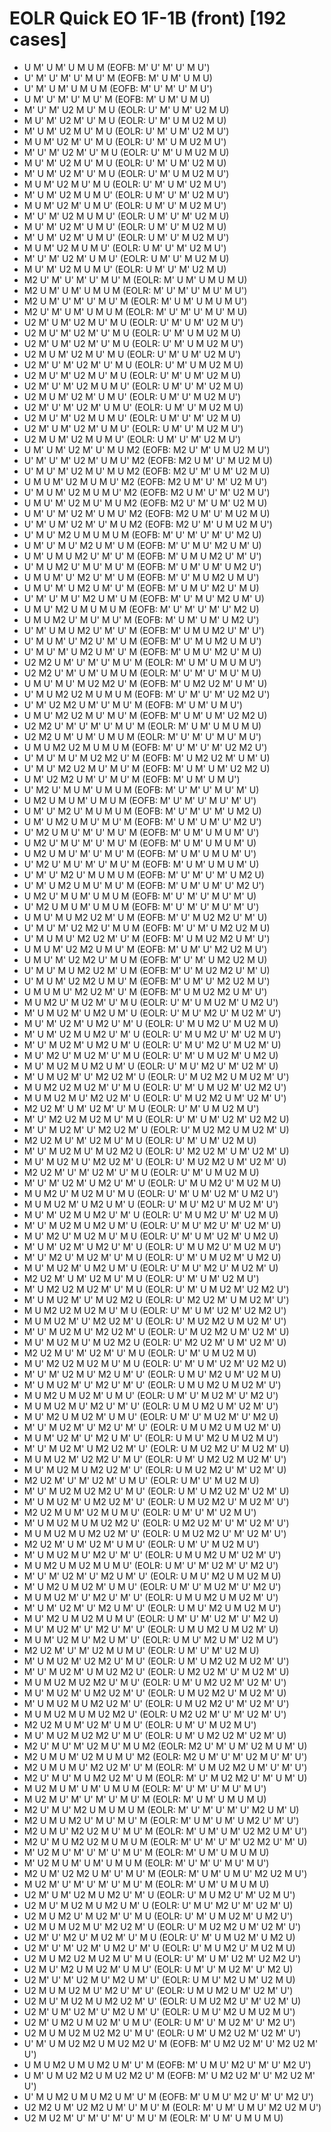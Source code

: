 # EOLR Quick EO 1F-1B (front) [192 cases]

- U M' U M' U M U M    (EOFB: M' U' M' U' M U')
- U' M' U' M' U' M U' M    (EOFB: M' U M' U M U)
- U' M' U M' U M U M    (EOFB: M' U' M' U' M U')
- U M' U' M' U' M U' M    (EOFB: M' U M' U M U)
- M' U' M' U2 M U' M U    (EOLR: U' M' U M' U2 M U)
- M U' M' U2 M' U' M U    (EOLR: U' M' U M U2 M U)
- M' U M' U2 M U' M U    (EOLR: U' M' U M' U2 M U')
- M U M' U2 M' U' M U    (EOLR: U' M' U M U2 M U')
- M' U' M' U2 M' U' M U    (EOLR: U' M' U M U2 M U)
- M U' M' U2 M U' M U    (EOLR: U' M' U M' U2 M U)
- M' U M' U2 M' U' M U    (EOLR: U' M' U M U2 M U')
- M U M' U2 M U' M U    (EOLR: U' M' U M' U2 M U')
- M' U M' U2 M U M U'    (EOLR: U M' U' M' U2 M U')
- M U M' U2 M' U M U'    (EOLR: U M' U' M U2 M U')
- M' U' M' U2 M U M U'    (EOLR: U M' U' M' U2 M U)
- M U' M' U2 M' U M U'    (EOLR: U M' U' M U2 M U)
- M' U M' U2 M' U M U'    (EOLR: U M' U' M U2 M U')
- M U M' U2 M U M U'    (EOLR: U M' U' M' U2 M U')
- M' U' M' U2 M' U M U'    (EOLR: U M' U' M U2 M U)
- M U' M' U2 M U M U'    (EOLR: U M' U' M' U2 M U)
- M2 U' M' U' M' U' M U' M    (EOLR: M' U M' U M U M U)
- M2 U M' U M' U M U M    (EOLR: M' U' M' U' M U' M U')
- M2 U M' U' M' U' M U' M    (EOLR: M' U M' U M U M U')
- M2 U' M' U M' U M U M    (EOLR: M' U' M' U' M U' M U)
- U2 M' U M' U2 M U' M U    (EOLR: U' M' U M' U2 M U')
- U2 M U' M' U2 M' U' M U    (EOLR: U' M' U M U2 M U)
- U2 M' U M' U2 M' U' M U    (EOLR: U' M' U M U2 M U')
- U2 M U M' U2 M U' M U    (EOLR: U' M' U M' U2 M U')
- U2 M' U' M' U2 M' U' M U    (EOLR: U' M' U M U2 M U)
- U2 M U' M' U2 M U' M U    (EOLR: U' M' U M' U2 M U)
- U2 M' U' M' U2 M U M U'    (EOLR: U M' U' M' U2 M U)
- U2 M U M' U2 M' U M U'    (EOLR: U M' U' M U2 M U')
- U2 M' U' M' U2 M' U M U'    (EOLR: U M' U' M U2 M U)
- U2 M U' M' U2 M U M U'    (EOLR: U M' U' M' U2 M U)
- U2 M' U M' U2 M' U M U'    (EOLR: U M' U' M U2 M U')
- U2 M U M' U2 M U M U'    (EOLR: U M' U' M' U2 M U')
- U M' U M' U2 M' U' M U M2    (EOFB: M2 U' M' U M U2 M U')
- U' M' U' M' U2 M' U M U' M2    (EOFB: M2 U M' U' M U2 M U)
- U' M U' M' U2 M U' M U M2    (EOFB: M2 U' M' U M' U2 M U)
- U M U M' U2 M U M U' M2    (EOFB: M2 U M' U' M' U2 M U')
- U' M U M' U2 M U M U' M2    (EOFB: M2 U M' U' M' U2 M U')
- U M U' M' U2 M U' M U M2    (EOFB: M2 U' M' U M' U2 M U)
- U M' U' M' U2 M' U M U' M2    (EOFB: M2 U M' U' M U2 M U)
- U' M' U M' U2 M' U' M U M2    (EOFB: M2 U' M' U M U2 M U')
- U' M U' M2 U M U M U M    (EOFB: M' U' M' U' M' U' M2 U)
- U M' U' M U' M2 U M' U M    (EOFB: M' U' M U' M2 U M' U)
- U M' U M U M2 U' M' U' M    (EOFB: M' U M U M2 U' M' U')
- U' M U M2 U' M U' M U' M    (EOFB: M' U M' U M' U M2 U')
- U M U M' U' M2 U' M' U M    (EOFB: M' U' M U M2 U M U')
- U M U' M' U M2 U M' U' M    (EOFB: M' U M U' M2 U' M U)
- U' M' U' M U' M2 U M' U M    (EOFB: M' U' M U' M2 U M' U)
- U M U' M2 U M U M U M    (EOFB: M' U' M' U' M' U' M2 U)
- U M U M2 U' M U' M U' M    (EOFB: M' U M' U M' U M2 U')
- U' M' U M U M2 U' M' U' M    (EOFB: M' U M U M2 U' M' U')
- U' M U M' U' M2 U' M' U M    (EOFB: M' U' M U M2 U M U')
- U' M U' M' U M2 U M' U' M    (EOFB: M' U M U' M2 U' M U)
- U2 M2 U M' U' M' U' M U' M    (EOLR: M' U M' U M U M U')
- U2 M2 U' M' U M' U M U M    (EOLR: M' U' M' U' M U' M U)
- U M U' M U' M U2 M2 U' M    (EOFB: M' U M2 U2 M' U M' U)
- U' M U M2 U2 M U M U M    (EOFB: M' U' M' U' M' U2 M2 U')
- U' M' U2 M2 U M' U' M U' M    (EOFB: M' U M' U M U')
- U M U' M2 U2 M U' M U' M    (EOFB: M' U M' U M' U2 M2 U)
- U2 M2 U' M' U' M' U' M U' M    (EOLR: M' U M' U M U M U)
- U2 M2 U M' U M' U M U M    (EOLR: M' U' M' U' M U' M U')
- U M U M2 U2 M U M U M    (EOFB: M' U' M' U' M' U2 M2 U')
- U' M U' M U' M U2 M2 U' M    (EOFB: M' U M2 U2 M' U M' U)
- U' M U' M2 U2 M U' M U' M    (EOFB: M' U M' U M' U2 M2 U)
- U M' U2 M2 U M' U' M U' M    (EOFB: M' U M' U M U')
- U' M2 U' M U M' U M U M    (EOFB: M' U' M' U' M U' M' U)
- U M2 U M U M' U M U M    (EOFB: M' U' M' U' M U' M' U')
- U M' U' M2 U' M U M U M    (EOFB: M' U' M' U' M' U M2 U)
- U M' U M2 U M U' M U' M    (EOFB: M' U M' U M' U' M2 U')
- U' M2 U M U' M' U' M U' M    (EOFB: M' U M' U M U M' U')
- U M2 U' M U' M' U' M U' M    (EOFB: M' U M' U M U M' U)
- U M2 U M U' M' U' M U' M    (EOFB: M' U M' U M U M' U')
- U' M2 U' M U' M' U' M U' M    (EOFB: M' U M' U M U M' U)
- U' M' U' M2 U' M U M U M    (EOFB: M' U' M' U' M' U M2 U)
- U' M' U M2 U M U' M U' M    (EOFB: M' U M' U M' U' M2 U')
- U M2 U' M U M' U M U M    (EOFB: M' U' M' U' M U' M' U)
- U' M2 U M U M' U M U M    (EOFB: M' U' M' U' M U' M' U')
- U M U' M U M2 U2 M' U M    (EOFB: M' U' M U2 M2 U' M' U)
- U' M U' M' U2 M2 U' M U M    (EOFB: M' U' M' U M2 U2 M U)
- U' M U M U' M2 U2 M' U' M    (EOFB: M' U M U2 M2 U M' U')
- U M U M' U2 M2 U M U' M    (EOFB: M' U M' U' M2 U2 M U')
- U M U' M' U2 M2 U' M U M    (EOFB: M' U' M' U M2 U2 M U)
- U' M U' M U M2 U2 M' U M    (EOFB: M' U' M U2 M2 U' M' U)
- U' M U M' U2 M2 U M U' M    (EOFB: M' U M' U' M2 U2 M U')
- U M U M U' M2 U2 M' U' M    (EOFB: M' U M U2 M2 U M' U')
- M U M2 U' M U2 M' U' M U    (EOLR: U' M' U M U2 M' U M2 U')
- M' U M U2 M' U M2 U M' U    (EOLR: U' M U' M2 U' M U2 M' U')
- M U' M' U2 M' U M2 U' M' U    (EOLR: U' M U M2 U' M U2 M U)
- M' U M' U2 M U M2 U' M' U    (EOLR: U' M U M2 U' M' U2 M U')
- M' U' M U2 M' U M2 U M' U    (EOLR: U' M U' M2 U' M U2 M' U)
- M U' M2 U' M U2 M' U' M U    (EOLR: U' M' U M U2 M' U M2 U)
- M U' M U2 M U M2 U M' U    (EOLR: U' M U' M2 U' M' U2 M' U)
- M' U M U2 M' U' M2 U2 M' U    (EOLR: U' M U2 M2 U M U2 M' U')
- M U M2 U2 M U2 M' U' M U    (EOLR: U' M' U M U2 M' U2 M2 U')
- M U M U2 M U' M2 U2 M' U    (EOLR: U' M U2 M2 U M' U2 M' U')
- M2 U2 M' U M' U2 M' U' M U    (EOLR: U' M' U M U2 M U')
- M' U' M2 U2 M U2 M U' M U    (EOLR: U' M' U M' U2 M' U2 M2 U)
- M' U' M U2 M' U' M2 U2 M' U    (EOLR: U' M U2 M2 U M U2 M' U)
- M2 U2 M U' M' U2 M U' M U    (EOLR: U' M' U M' U2 M U)
- M' U' M U2 M U' M U2 M2 U    (EOLR: U' M2 U2 M' U M' U2 M' U)
- M U' M U2 M U' M2 U2 M' U    (EOLR: U' M U2 M2 U M' U2 M' U)
- M2 U2 M' U' M' U2 M' U' M U    (EOLR: U' M' U M U2 M U)
- M' U' M' U2 M' U M2 U' M' U    (EOLR: U' M U M2 U' M U2 M U)
- M U M2 U' M U2 M U' M U    (EOLR: U' M' U M' U2 M' U M2 U')
- M U M U2 M' U M2 U M' U    (EOLR: U' M U' M2 U' M U2 M' U')
- M U' M' U2 M U M2 U' M' U    (EOLR: U' M U M2 U' M' U2 M U)
- M' U' M U2 M U M2 U M' U    (EOLR: U' M U' M2 U' M' U2 M' U)
- M U' M2 U' M U2 M U' M U    (EOLR: U' M' U M' U2 M' U M2 U)
- M' U M' U2 M' U M2 U' M' U    (EOLR: U' M U M2 U' M U2 M U')
- M' U' M2 U' M U2 M' U' M U    (EOLR: U' M' U M U2 M' U M2 U)
- M U' M U2 M' U M2 U M' U    (EOLR: U' M U' M2 U' M U2 M' U)
- M2 U2 M' U M' U2 M U' M U    (EOLR: U' M' U M' U2 M U')
- M' U M2 U2 M U2 M' U' M U    (EOLR: U' M' U M U2 M' U2 M2 U')
- M' U M U2 M' U' M U2 M2 U    (EOLR: U' M2 U2 M' U M U2 M' U')
- M U M2 U2 M U2 M U' M U    (EOLR: U' M' U M' U2 M' U2 M2 U')
- M U M U2 M' U' M2 U2 M' U    (EOLR: U' M U2 M2 U M U2 M' U')
- M' U' M U2 M U' M2 U2 M' U    (EOLR: U' M U2 M2 U M' U2 M' U)
- M U' M U2 M U' M U2 M2 U    (EOLR: U' M2 U2 M' U M' U2 M' U)
- M2 U2 M U' M' U2 M' U' M U    (EOLR: U' M' U M U2 M U)
- M U' M2 U2 M U2 M U' M U    (EOLR: U' M' U M' U2 M' U2 M2 U)
- M' U' M' U2 M U' M2 U M' U'    (EOLR: U M U' M2 U M' U2 M U)
- M' U M U2 M' U' M2 U' M' U'    (EOLR: U M U M2 U M U2 M' U')
- M U M2 U M U2 M' U M U'    (EOLR: U M' U' M U2 M' U' M2 U')
- M U M U2 M U' M2 U' M' U'    (EOLR: U M U M2 U M' U2 M' U')
- M U' M2 U M U2 M' U M U'    (EOLR: U M' U' M U2 M' U' M2 U)
- M' U' M U2 M' U' M2 U' M' U'    (EOLR: U M U M2 U M U2 M' U)
- M U M' U2 M' U' M2 U M' U'    (EOLR: U M U' M2 U M U2 M U')
- M' U' M U2 M' U M2 U2 M' U'    (EOLR: U M U2 M2 U' M U2 M' U)
- M U M U2 M' U2 M2 U' M U'    (EOLR: U M' U M2 U2 M U2 M' U')
- M U' M U2 M U M2 U2 M' U'    (EOLR: U M U2 M2 U' M' U2 M' U)
- M2 U2 M' U' M' U2 M' U M U'    (EOLR: U M' U' M U2 M U)
- M' U' M U2 M U2 M2 U' M U'    (EOLR: U M' U M2 U2 M' U2 M' U)
- M' U M U2 M' U M2 U2 M' U'    (EOLR: U M U2 M2 U' M U2 M' U')
- M2 U2 M U M' U2 M U M U'    (EOLR: U M' U' M' U2 M U')
- M' U M U2 M U M U2 M2 U'    (EOLR: U M2 U2 M' U' M' U2 M' U')
- M U M U2 M U M2 U2 M' U'    (EOLR: U M U2 M2 U' M' U2 M' U')
- M2 U2 M' U M' U2 M' U M U'    (EOLR: U M' U' M U2 M U')
- M' U M U2 M U' M2 U' M' U'    (EOLR: U M U M2 U M' U2 M' U')
- M U M2 U M U2 M U M U'    (EOLR: U M' U' M' U2 M' U' M2 U')
- M' U' M' U2 M' U' M2 U M' U'    (EOLR: U M U' M2 U M U2 M U)
- M' U M2 U M U2 M' U M U'    (EOLR: U M' U' M U2 M' U' M2 U')
- M U M U2 M' U' M2 U' M' U'    (EOLR: U M U M2 U M U2 M' U')
- M' U M' U2 M' U' M2 U M' U'    (EOLR: U M U' M2 U M U2 M U')
- M U' M2 U M U2 M U M U'    (EOLR: U M' U' M' U2 M' U' M2 U)
- M U' M U2 M' U' M2 U' M' U'    (EOLR: U M U M2 U M U2 M' U)
- M U M' U2 M U' M2 U M' U'    (EOLR: U M U' M2 U M' U2 M U')
- M2 U2 M' U' M' U2 M U M U'    (EOLR: U M' U' M' U2 M U)
- M' U M U2 M' U2 M2 U' M U'    (EOLR: U M' U M2 U2 M U2 M' U')
- M' U' M U2 M' U M U2 M2 U'    (EOLR: U M2 U2 M' U' M U2 M' U)
- M U M U2 M U2 M2 U' M U'    (EOLR: U M' U M2 U2 M' U2 M' U')
- M U' M U2 M' U M2 U2 M' U'    (EOLR: U M U2 M2 U' M U2 M' U)
- M' U M U2 M U M2 U2 M' U'    (EOLR: U M U2 M2 U' M' U2 M' U')
- M U M U2 M U M U2 M2 U'    (EOLR: U M2 U2 M' U' M' U2 M' U')
- M2 U2 M U M' U2 M' U M U'    (EOLR: U M' U' M U2 M U')
- M U' M U2 M U2 M2 U' M U'    (EOLR: U M' U M2 U2 M' U2 M' U)
- M2 U' M U' M' U2 M U' M U M2    (EOLR: M2 U' M' U M' U2 M U M' U)
- M2 U M U M' U2 M U M U' M2    (EOLR: M2 U M' U' M' U2 M U' M' U')
- M2 U M U M U' M2 U2 M' U' M    (EOLR: M' U M U2 M2 U M' U' M' U')
- M2 U' M U' M U M2 U2 M' U M    (EOLR: M' U' M U2 M2 U' M' U M' U)
- M U2 M U M' U M' U M U M    (EOLR: M' U' M' U' M U' M U')
- M U2 M U' M' U' M' U' M U' M    (EOLR: M' U M' U M U M U)
- M2 U' M U' M2 U M U M U M    (EOLR: M' U' M' U' M' U' M2 U M' U)
- M2 U M U M2 U' M U' M U' M    (EOLR: M' U M' U M' U M2 U' M' U')
- M2 U M U' M2 U2 M U' M U' M    (EOLR: M' U M' U M' U2 M2 U M' U')
- M2 U' M U M2 U2 M U M U M    (EOLR: M' U' M' U' M' U2 M2 U' M' U)
- M' U2 M U' M' U' M' U' M U' M    (EOLR: M' U M' U M U M U)
- M' U2 M U M' U M' U M U M    (EOLR: M' U' M' U' M U' M U')
- M2 U M' U2 M2 U M' U' M U' M    (EOLR: M' U M' U M U' M2 U2 M U')
- M U2 M' U' M' U' M' U' M U' M    (EOLR: M' U M' U M U M U)
- U2 M' U M' U2 M U M2 U' M' U    (EOLR: U' M U M2 U' M' U2 M U')
- U2 M U' M U2 M U M2 U M' U    (EOLR: U' M U' M2 U' M' U2 M' U)
- U2 M U M2 U' M U2 M' U' M U    (EOLR: U' M' U M U2 M' U M2 U')
- U2 M U M U2 M U' M2 U2 M' U    (EOLR: U' M U2 M2 U M' U2 M' U')
- U2 M' U' M2 U' M U2 M' U' M U    (EOLR: U' M' U M U2 M' U M2 U)
- U2 M' U' M' U2 M' U M2 U' M' U    (EOLR: U' M U M2 U' M U2 M U)
- U2 M U M2 U2 M U2 M U' M U    (EOLR: U' M' U M' U2 M' U2 M2 U')
- U2 M U' M2 U M U2 M' U M U'    (EOLR: U M' U' M U2 M' U' M2 U)
- U2 M' U' M' U2 M U' M2 U M' U'    (EOLR: U M U' M2 U M' U2 M U)
- U2 M U M U2 M U' M2 U' M' U'    (EOLR: U M U M2 U M' U2 M' U')
- U2 M U' M U2 M U M2 U2 M' U'    (EOLR: U M U2 M2 U' M' U2 M' U)
- U2 M' U M' U2 M' U' M2 U M' U'    (EOLR: U M U' M2 U M U2 M U')
- U2 M' U M2 U M U2 M' U M U'    (EOLR: U M' U' M U2 M' U' M2 U')
- U2 M U M U2 M U2 M2 U' M U'    (EOLR: U M' U M2 U2 M' U2 M' U')
- U' M' U M U2 M2 U M U2 M2 U' M    (EOFB: M' U M2 U2 M' U' M2 U2 M' U')
- U M U M2 U M U M2 U M' U' M    (EOFB: M' U M U' M2 U' M' U' M2 U')
- U M' U M U2 M2 U M U2 M2 U' M    (EOFB: M' U M2 U2 M' U' M2 U2 M' U')
- U' M U M2 U M U M2 U M' U' M    (EOFB: M' U M U' M2 U' M' U' M2 U')
- U2 M2 U M' U2 M2 U M' U' M U' M    (EOLR: M' U M' U M U' M2 U2 M U')
- U2 M U2 M' U' M' U' M' U' M U' M    (EOLR: M' U M' U M U M U)
